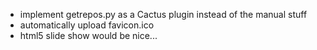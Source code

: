 * implement getrepos.py as a Cactus plugin instead of the manual stuff
* automatically upload favicon.ico
* html5 slide show would be nice...
